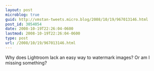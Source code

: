 ```yaml
---
layout: post
microblog: true
guid: http://vmstan-tweets.micro.blog/2008/10/19/967013146.html
post_id: 3054054
date: 2008-10-19T22:26:04-0600
lastmod: 2008-10-19T22:26:04-0600
type: post
url: /2008/10/19/967013146.html
---
```

Why does Lightroom lack an easy way to watermark images? Or am I missing something?
